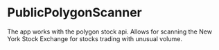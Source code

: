 # PublicPolygonScanner
The app works with the polygon stock api. Allows for scanning the New York Stock Exchange for stocks trading with unusual volume. 
